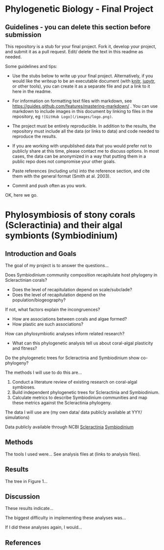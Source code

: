 # Phylogenetic Biology - Final Project

## Guidelines - you can delete this section before submission

This repository is a stub for your final project. Fork it, develop your project, and submit it as a pull request. Edit/ delete the text in this readme as needed.

Some guidelines and tips:

- Use the stubs below to write up your final project. Alternatively, if you would like the writeup to be an executable document (with [knitr](http://yihui.name/knitr/), [jupytr](http://jupyter.org/), or other tools), you can create it as a separate file and put a link to it here in the readme.

- For information on formatting text files with markdown, see https://guides.github.com/features/mastering-markdown/ . You can use markdown to include images in this document by linking to files in the repository, eg `![GitHub Logo](/images/logo.png)`.

- The project must be entirely reproducible. In addition to the results, the repository must include all the data (or links to data) and code needed to reproduce the results.

- If you are working with unpublished data that you would prefer not to publicly share at this time, please contact me to discuss options. In most cases, the data can be anonymized in a way that putting them in a public repo does not compromise your other goals.

- Paste references (including urls) into the reference section, and cite them with the general format (Smith at al. 2003).

- Commit and push often as you work.

OK, here we go.

# Phylosymbiosis of stony corals (Scleractinia) and their algal symbionts (Symbiodinium)

## Introduction and Goals

The goal of my project is to answer the questions...

Does Symbiodinium community composition recapitulate host phylogeny in Scleractinian corals?
  - Does the level of recapitulation depend on scale/subclade?
  - Does the level of recapitulation depend on the population/biogeography?

If not, what factors explain the incongruences?
  - How are associations between corals and algae formed?
  - How plastic are such associations?

How can phylosymbiotic analyses inform related research?
  - What can this phylogenetic analysis tell us about coral-algal plasticity and fitness?

Do the phylogenetic trees for Scleractinia and Symbiodinium show co-phylogeny?


The methods I will use to do this are...

1. Conduct a literature review of existing research on coral-algal symbioses.
2. Build independent phylogenetic trees for Scleractinia and Symbiodinium.
3. Calculate metrics to describe Symbiodinium communities and map these metrics against the Scleractinia phylogeny.

The data I will use are (my own data/ data publicly available at YYY/ simulations)

Data publicly available through NCBI
[Scleractinia](https://www.ncbi.nlm.nih.gov/Taxonomy/Browser/wwwtax.cgi?mode=Tree&id=6125&lvl=3&keep=1&srchmode=1&unlock)
[Symbiodinium](https://www.ncbi.nlm.nih.gov/Taxonomy/Browser/wwwtax.cgi?mode=Info&id=2949&lvl=3&lin=f&keep=1&srchmode=1&unlock)


## Methods

The tools I used were... See analysis files at (links to analysis files).

## Results

The tree in Figure 1...

## Discussion

These results indicate...

The biggest difficulty in implementing these analyses was...

If I did these analyses again, I would...

## References
